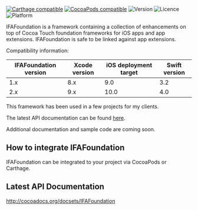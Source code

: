 [![Carthage compatible](https://img.shields.io/badge/Carthage-compatible-4BC51D.svg?style=flat)](https://github.com/Carthage/Carthage)
[![CocoaPods compatible](https://img.shields.io/badge/CocoaPods-compatible-4BC51D.svg?style=flat)](https://cocoapods.org)
![Version](https://img.shields.io/cocoapods/v/IFAFoundation.svg)
![Licence](https://img.shields.io/cocoapods/l/IFAFoundation.svg)
![Platform](https://img.shields.io/cocoapods/p/IFAFoundation.svg)

IFAFoundation is a framework containing a collection of enhancements on top of Cocoa Touch foundation frameworks for iOS apps and app extensions. IFAFoundation is safe to be linked against app extensions.

Compatibility information:

| IFAFoundation version  | Xcode version | iOS deployment target | Swift version |
| ---------------------- | ------------- | --------------------- | ------------- |
| 1.x                    | 8.x           | 9.0                   | 3.2           |
| 2.x                    | 9.x           | 10.0                  | 4.0           |

This framework has been used in a few projects for my clients.

The latest API documentation can be found [here](http://cocoadocs.org/docsets/IFAFoundation).

Additional documentation and sample code are coming soon.

## How to integrate IFAFoundation ##

IFAFoundation can be integrated to your project via CocoaPods or Carthage.

## Latest API Documentation ##

http://cocoadocs.org/docsets/IFAFoundation

